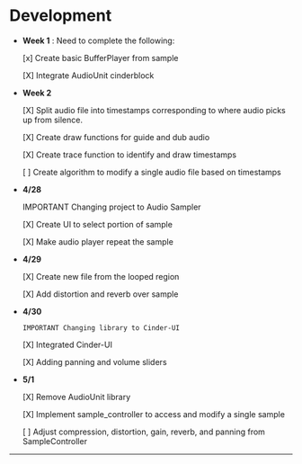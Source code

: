 # Development

  - **Week 1** : Need to complete the following:
    
    [x] Create basic BufferPlayer from sample
    
    [X] Integrate AudioUnit cinderblock
    
  - **Week 2**
  
     [X] Split audio file into timestamps 
     corresponding to where audio picks up from silence.
     
     [X] Create draw functions for guide and dub audio
     
     [X] Create trace function to identify and draw timestamps
     
     [ ] Create algorithm to modify a single audio file based on timestamps
     
     
  - **4/28** 
   
     IMPORTANT Changing project to Audio Sampler
    
    [X] Create UI to select portion of sample
    
    [X] Make audio player repeat the sample
    
  - **4/29**
    
    [X] Create new file from the looped region
    
    [X] Add distortion and reverb over sample
    
  - **4/30**
  
        IMPORTANT Changing library to Cinder-UI
        
    [X] Integrated Cinder-UI
        
    [X] Adding panning and volume sliders
   
  - **5/1**
  
    [X] Remove AudioUnit library
    
    [X] Implement sample_controller to access and modify a single sample
    
    [ ] Adjust compression, distortion, gain, reverb, and panning from SampleController
    
    
---
